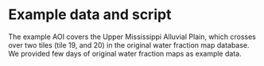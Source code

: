 # Example data and script

The example AOI covers the Upper Mississippi Alluvial Plain, which crosses over two tiles (tile 19, and 20) in the original water fraction map database. We provided few days of original water fraction maps as example data.  
